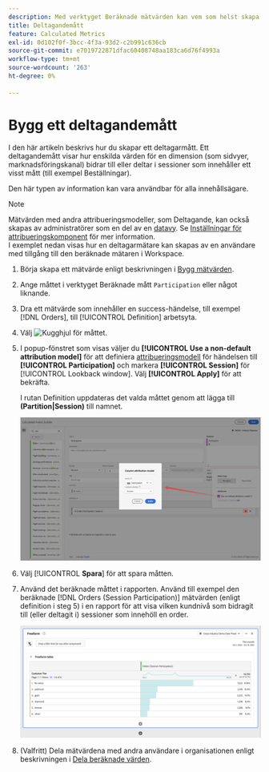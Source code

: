 ```yaml
---
description: Med verktyget Beräknade mätvärden kan vem som helst skapa ett deltagandemått.
title: Deltagandemått
feature: Calculated Metrics
exl-id: 0d102f0f-3bcc-4f3a-93d2-c2b991c636cb
source-git-commit: e7019722871dfac60408748aa183ca6d76f4993a
workflow-type: tm+mt
source-wordcount: '263'
ht-degree: 0%

---
```


# Bygg ett deltagandemått

I den här artikeln beskrivs hur du skapar ett deltagarmått. Ett deltagandemått visar hur enskilda värden för en dimension (som sidvyer, marknadsföringskanal) bidrar till eller deltar i sessioner som innehåller ett visst mått (till exempel Beställningar).

Den här typen av information kan vara användbar för alla innehållsägare.

>[!NOTE]
>
>Mätvärden med andra attribueringsmodeller, som Deltagande, kan också skapas av administratörer som en del av en [datavy](https://experienceleague.adobe.com/docs/analytics-platform/using/cja-dataviews/data-views.html). Se [Inställningar för attribueringskomponent](../../../data-views/component-settings/attribution.md) för mer information.<br/>I exemplet nedan visas hur en deltagarmätare kan skapas av en användare med tillgång till den beräknade mätaren i Workspace.


1. Börja skapa ett mätvärde enligt beskrivningen i [Bygg mätvärden](/help/components/calc-metrics/cm-workflow/cm-build-metrics.md).
1. Ange måttet i verktyget Beräknade mått `Participation` eller något liknande.
1. Dra ett mätvärde som innehåller en success-händelse, till exempel [!DNL Orders], till [!UICONTROL Definition] arbetsyta.
1. Välj ![Kugghjul](https://spectrum.adobe.com/static/icons/workflow_18/Smock_Settings_18_N.svg) för måttet.
1. I popup-fönstret som visas väljer du **[!UICONTROL Use a non-default attribution model]** för att definiera [attribueringsmodell](/help/components/calc-metrics/cm-workflow/m-metric-type-alloc.md) för händelsen till **[!UICONTROL Participation]** och markera **[!UICONTROL Session]** för [!UICONTROL Lookback window]. Välj **[!UICONTROL Apply]** för att bekräfta.

   I rutan Definition uppdateras det valda måttet genom att lägga till  **(Partition|Session)** till namnet.

   ![](assets/participation-setup.png)



1. Välj [!UICONTROL **Spara**] för att spara måtten.
1. Använd det beräknade måttet i rapporten. Använd till exempel den beräknade [!DNL Orders (Session Participation)] mätvärden (enligt definition i steg 5) i en rapport för att visa vilken kundnivå som bidragit till (eller deltagit i) sessioner som innehöll en order.

   ![](assets/participation-pages-customer-tier.png)

1. (Valfritt) Dela mätvärdena med andra användare i organisationen enligt beskrivningen i [Dela beräknade värden](/help/components/calc-metrics/cm-workflow/cm-sharing.md).
